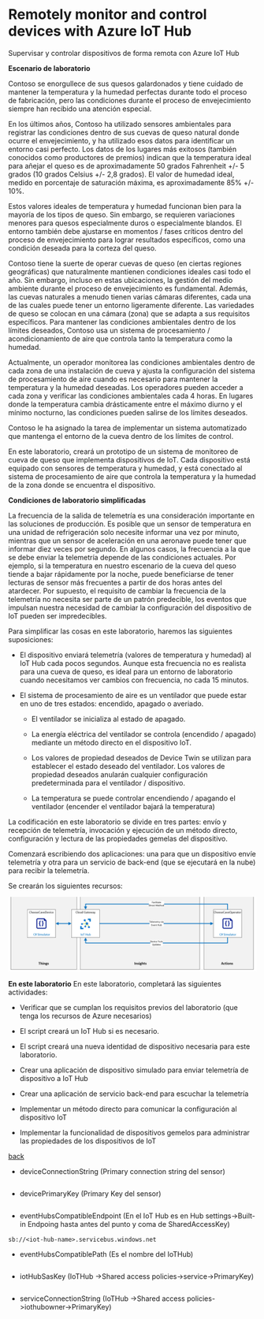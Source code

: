 # Remotely monitor and control devices with Azure IoT Hub

Supervisar y controlar dispositivos de forma remota con Azure IoT Hub

**Escenario de laboratorio**

Contoso se enorgullece de sus quesos galardonados y tiene cuidado de mantener la temperatura y la humedad perfectas durante todo el proceso de fabricación, pero las condiciones durante el proceso de envejecimiento siempre han recibido una atención especial.

En los últimos años, Contoso ha utilizado sensores ambientales para registrar las condiciones dentro de sus cuevas de queso natural donde ocurre el envejecimiento, y ha utilizado esos datos para identificar un entorno casi perfecto. Los datos de los lugares más exitosos (también conocidos como productores de premios) indican que la temperatura ideal para añejar el queso es de aproximadamente 50 grados Fahrenheit +/- 5 grados (10 grados Celsius +/- 2,8 grados). El valor de humedad ideal, medido en porcentaje de saturación máxima, es aproximadamente 85% +/- 10%.

Estos valores ideales de temperatura y humedad funcionan bien para la mayoría de los tipos de queso. Sin embargo, se requieren variaciones menores para quesos especialmente duros o especialmente blandos. El entorno también debe ajustarse en momentos / fases críticos dentro del proceso de envejecimiento para lograr resultados específicos, como una condición deseada para la corteza del queso.

Contoso tiene la suerte de operar cuevas de queso (en ciertas regiones geográficas) que naturalmente mantienen condiciones ideales casi todo el año. Sin embargo, incluso en estas ubicaciones, la gestión del medio ambiente durante el proceso de envejecimiento es fundamental. Además, las cuevas naturales a menudo tienen varias cámaras diferentes, cada una de las cuales puede tener un entorno ligeramente diferente. Las variedades de queso se colocan en una cámara (zona) que se adapta a sus requisitos específicos. Para mantener las condiciones ambientales dentro de los límites deseados, Contoso usa un sistema de procesamiento / acondicionamiento de aire que controla tanto la temperatura como la humedad.

Actualmente, un operador monitorea las condiciones ambientales dentro de cada zona de una instalación de cueva y ajusta la configuración del sistema de procesamiento de aire cuando es necesario para mantener la temperatura y la humedad deseadas. Los operadores pueden acceder a cada zona y verificar las condiciones ambientales cada 4 horas. En lugares donde la temperatura cambia drásticamente entre el máximo diurno y el mínimo nocturno, las condiciones pueden salirse de los límites deseados.

Contoso le ha asignado la tarea de implementar un sistema automatizado que mantenga el entorno de la cueva dentro de los límites de control.

En este laboratorio, creará un prototipo de un sistema de monitoreo de cueva de queso que implementa dispositivos de IoT. Cada dispositivo está equipado con sensores de temperatura y humedad, y está conectado al sistema de procesamiento de aire que controla la temperatura y la humedad de la zona donde se encuentra el dispositivo.

**Condiciones de laboratorio simplificadas**

La frecuencia de la salida de telemetría es una consideración importante en las soluciones de producción. Es posible que un sensor de temperatura en una unidad de refrigeración solo necesite informar una vez por minuto, mientras que un sensor de aceleración en una aeronave puede tener que informar diez veces por segundo. En algunos casos, la frecuencia a la que se debe enviar la telemetría depende de las condiciones actuales. Por ejemplo, si la temperatura en nuestro escenario de la cueva del queso tiende a bajar rápidamente por la noche, puede beneficiarse de tener lecturas de sensor más frecuentes a partir de dos horas antes del atardecer. Por supuesto, el requisito de cambiar la frecuencia de la telemetría no necesita ser parte de un patrón predecible, los eventos que impulsan nuestra necesidad de cambiar la configuración del dispositivo de IoT pueden ser impredecibles.

Para simplificar las cosas en este laboratorio, haremos las siguientes suposiciones:

- El dispositivo enviará telemetría (valores de temperatura y humedad) al IoT Hub cada pocos segundos. Aunque esta frecuencia no es realista para una cueva de queso, es ideal para un entorno de laboratorio cuando necesitamos ver cambios con frecuencia, no cada 15 minutos.

- El sistema de procesamiento de aire es un ventilador que puede estar en uno de tres estados: encendido, apagado o averiado.

  - El ventilador se inicializa al estado de apagado.

  - La energía eléctrica del ventilador se controla (encendido / apagado) mediante un método directo en el dispositivo IoT.

  - Los valores de propiedad deseados de Device Twin se utilizan para establecer el estado deseado del ventilador. Los valores de propiedad deseados anularán cualquier configuración predeterminada para el ventilador / dispositivo.

  - La temperatura se puede controlar encendiendo / apagando el ventilador (encender el ventilador bajará la temperatura)

La codificación en este laboratorio se divide en tres partes: envío y recepción de telemetría, invocación y ejecución de un método directo, configuración y lectura de las propiedades gemelas del dispositivo.

Comenzará escribiendo dos aplicaciones: una para que un dispositivo envíe telemetría y otra para un servicio de back-end (que se ejecutará en la nube) para recibir la telemetría.

Se crearán los siguientes recursos:

![](LAB_AK_15-architecture.png)

**En este laboratorio**
En este laboratorio, completará las siguientes actividades:

- Verificar que se cumplan los requisitos previos del laboratorio (que tenga los recursos de Azure necesarios)

- El script creará un IoT Hub si es necesario.
- El script creará una nueva identidad de dispositivo necesaria para este laboratorio.
- Crear una aplicación de dispositivo simulado para enviar telemetría de dispositivo a IoT Hub
- Crear una aplicación de servicio back-end para escuchar la telemetría
- Implementar un método directo para comunicar la configuración al dispositivo IoT
- Implementar la funcionalidad de dispositivos gemelos para administrar las propiedades de los dispositivos de IoT

[back](../Readme.md)



- deviceConnectionString (Primary connection string del sensor)

```

```

- devicePrimaryKey (Primary Key del sensor)

```

```

- eventHubsCompatibleEndpoint (En el IoT Hub es en Hub settings->Built-in Endpoing hasta antes del punto y coma de SharedAccessKey)

```
sb://<iot-hub-name>.servicebus.windows.net
```

- eventHubsCompatiblePath (Es el nombre del IoTHub)

```

```

- iotHubSasKey (IoTHub ->Shared access policies->service->PrimaryKey)

```

```

- serviceConnectionString (IoTHub ->Shared access policies->iothubowner->PrimaryKey)

```

```

```

```



